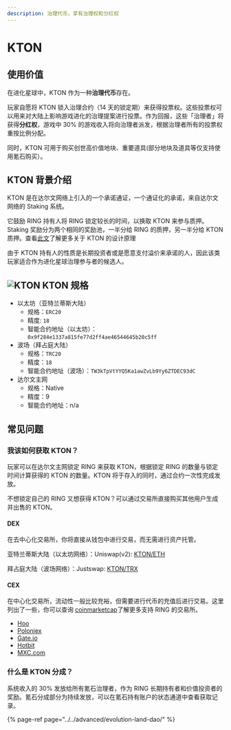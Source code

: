 ```yaml
---
description: 治理代币，享有治理权和分红权
---
```


# KTON

## 使用价值

在进化星球中，KTON 作为一种**治理代币**存在。

玩家自愿将 KTON 锁入治理合约（14 天的锁定期）来获得投票权。这些投票权可以用来对大陆上影响游戏进化的治理提案进行投票。作为回报，这些「治理者」将获得**分红权**，游戏中 30% 的游戏收入将向治理者派发，根据治理者所有的投票权重按比例分配。

同时，KTON 可用于购买创世高价值地块、重要道具\(部分地块及道具等仅支持使用氪石购买）。

## KTON 背景介绍

KTON 是在达尔文网络上引入的一个承诺通证，一个通证化的承诺，来自达尔文网络的 Staking 系统。

它鼓励 RING 持有人将 RING 锁定较长的时间，以换取 KTON 来参与质押。Staking 奖励分为两个相同的奖励池，一半分给 RING 的质押，另一半分给 KTON 质押。查看[此文](https://darwinianetwork.medium.com/darwinia-commitment-token-kton-861e2df1b4cb)了解更多关于 KTON 的设计原理

由于 KTON 持有人的性质是长期投资者或是愿意支付溢价来承诺的人，因此该类玩家适合作为进化星球治理参与者的候选人。

## ![KTON](../../.gitbook/assets/ktonicon.png) KTON 规格

* 以太坊（亚特兰蒂斯大陆）
  * 规格：`ERC20`
  * 精度: `18`
  * 智能合约地址（以太坊）：`0x9f284e1337a815fe77d2ff4ae46544645b20c5ff`
* 波场（拜占庭大陆）
  * 规格：`TRC20`
  * 精度：`18`
  * 智能合约地址（波场）：`TW3kTpVtYYQ5Ka1awZvLb9Yy6ZTDEC93dC`
* 达尔文主网
  * 规格：Native
  * 精度：9
  * 智能合约地址：n/a

## 常见问题

### 我该如何获取 KTON？

玩家可以在达尔文主网锁定 RING 来获取 KTON，根据锁定 RING 的数量与锁定时间计算获得的 KTON 的数量。KTON 将于存入的同时，通过合约一次性完成发放。

不想锁定自己的 RING 又想获得 KTON？可以通过交易所直接购买其他用户生成并出售的 KTON。

#### DEX

在去中心化交易所，你将直接从钱包中进行交易，而无需进行资产托管。

亚特兰蒂斯大陆（以太坊网络）：Uniswap\(v2\): [KTON/ETH](https://app.uniswap.org/#/swap?outputCurrency=0x9f284e1337a815fe77d2ff4ae46544645b20c5ff)

拜占庭大陆（波场网络）：Justswap: [KTON/TRX](https://justswap.io/#/scan/detail/trx/TW3kTpVtYYQ5Ka1awZvLb9Yy6ZTDEC93dC)

#### CEX

在中心化交易所，流动性一般比较充裕，但需要进行代币的充值后进行交易。这里列出了一些，你可以查询 [coinmarketcap](https://coinmarketcap.com/currencies/darwinia-commitment-token/markets/)了解更多支持 RING 的交易所。

* [Hoo](https://hoo.com/spot/kton-eth)
* [Poloniex](https://poloniex.com/exchange#usdt_kton)
* [Gate.io](https://gate.io/trade/kton_usdt)
* [Hotbit](https://www.hotbit.io/exchange?symbol=KTON_BTC)
* [MXC.com](https://www.mxc.com/trade/easy#KTON_ETH)

### 什么是 KTON 分成？

系统收入的 30% 发放给所有氪石治理者，作为 RING 长期持有者和价值投资者的奖励。氪石分成部分为持续发放，可以在氪石持有账户的状态通道中查看获取记录。

{% page-ref page="../../advanced/evolution-land-dao/" %}

